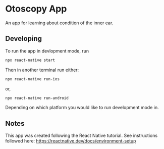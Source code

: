 # Otoscopy App

An app for learning about condition of the inner ear.

## Developing

To run the app in devlopment mode, run

```bash
npx react-native start
```

Then in another terminal run either:

```bash
npx react-native run-ios
```

or,

```bash
npx react-native run-android
```

Depending on which platform you would like to run development mode in.

## Notes

This app was created following the React Native tutorial. See instructions
followed here: https://reactnative.dev/docs/environment-setup
